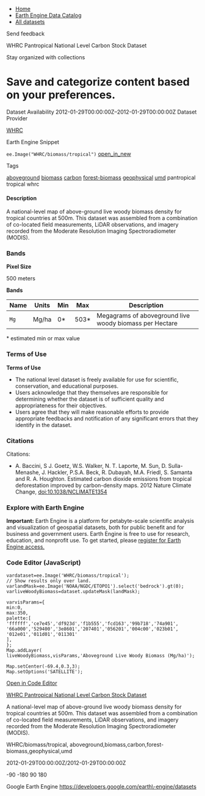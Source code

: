 



* [Home](https://developers.google.com/)
* [Earth Engine Data Catalog](https://developers.google.com/earth-engine/datasets)
* [All datasets](https://developers.google.com/earth-engine/datasets/catalog)





 
 
 Send feedback
 
 

WHRC Pantropical National Level Carbon Stock Dataset


 
 Stay organized with collections
 

 
 Save and categorize content based on your preferences.
======================================================================================================================================================








Dataset Availability
2012\-01\-29T00:00:00Z–2012\-01\-29T00:00:00Z
Dataset Provider


[WHRC](https://www.woodwellclimate.org/)



Earth Engine Snippet


`ee.Image("WHRC/biomass/tropical")` 
[open\_in\_new](https://code.earthengine.google.com/?scriptPath=Examples:Datasets/WHRC/WHRC_biomass_tropical)





Tags


[aboveground](/earth-engine/datasets/tags/aboveground)
[biomass](/earth-engine/datasets/tags/biomass)
[carbon](/earth-engine/datasets/tags/carbon)
[forest\-biomass](/earth-engine/datasets/tags/forest-biomass)
[geophysical](/earth-engine/datasets/tags/geophysical)
[umd](/earth-engine/datasets/tags/umd)
pantropical
tropical
whrc








#### Description



A national\-level map of above\-ground live woody biomass density for
tropical countries at 500m. This dataset was assembled from a combination
of co\-located field measurements, LiDAR observations, and imagery recorded
from the Moderate Resolution Imaging Spectroradiometer (MODIS).





### Bands



**Pixel Size**
  
500 meters



**Bands**




| Name | Units | Min | Max | Description |
| --- | --- | --- | --- | --- |
| `Mg` | Mg/ha | 0\* | 503\* | Megagrams of aboveground live woody biomass per Hectare |


 \* estimated min or max value


### Terms of Use


**Terms of Use**


* The national level dataset is freely available for use for
scientific, conservation, and educational purposes.
* Users acknowledge that they themselves are responsible for determining
whether the dataset is of sufficient quality and appropriateness for
their objectives.
* Users agree that they will make reasonable efforts to provide appropriate
feedbacks and notification of any significant errors that they identify
in the dataset.




### Citations



Citations:
* A. Baccini, S J. Goetz, W.S. Walker, N. T. Laporte, M. Sun, D.
Sulla\-Menashe, J. Hackler, P.S.A. Beck, R. Dubayah, M.A. Friedl, S. Samanta
and R. A. Houghton. Estimated carbon dioxide emissions from tropical
deforestation improved by carbon\-density maps. 2012 Nature Climate Change,
[doi:10\.1038/NCLIMATE1354](https://doi.org/10.1038/NCLIMATE1354)





### Explore with Earth Engine


**Important:** 
 Earth Engine is a platform for petabyte\-scale scientific analysis and visualization of
 geospatial datasets, both for public benefit and for business and government users.
 Earth Engine is free to use for research, education, and nonprofit use. To get started, please
 [register for Earth Engine access.](https://console.cloud.google.com/earth-engine)



### Code Editor (JavaScript)



```
vardataset=ee.Image('WHRC/biomass/tropical');
// Show results only over land.
varlandMask=ee.Image('NOAA/NGDC/ETOPO1').select('bedrock').gt(0);
varliveWoodyBiomass=dataset.updateMask(landMask);

varvisParams={
min:0,
max:350,
palette:[
'ffffff','ce7e45','df923d','f1b555','fcd163','99b718','74a901',
'66a000','529400','3e8601','207401','056201','004c00','023b01',
'012e01','011d01','011301'
],
};
Map.addLayer(
liveWoodyBiomass,visParams,'Aboveground Live Woody Biomass (Mg/ha)');

Map.setCenter(-69.4,0.3,3);
Map.setOptions('SATELLITE');
```



[Open in Code Editor](https://code.earthengine.google.com/?scriptPath=Examples:Datasets/WHRC/WHRC_biomass_tropical)


[WHRC Pantropical National Level Carbon Stock Dataset](/earth-engine/datasets/catalog/WHRC_biomass_tropical)

A national\-level map of above\-ground live woody biomass density for tropical countries at 500m. This dataset was assembled from a combination of co\-located field measurements, LiDAR observations, and imagery recorded from the Moderate Resolution Imaging Spectroradiometer (MODIS).

 WHRC/biomass/tropical,
 aboveground,biomass,carbon,forest\-biomass,geophysical,umd

2012\-01\-29T00:00:00Z/2012\-01\-29T00:00:00Z



 \-90 \-180 90 180
 



Google Earth Engine
https://developers.google.com/earth\-engine/datasets








